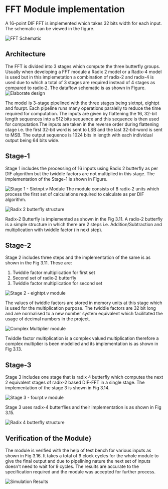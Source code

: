 # FFT Module implementation

A 16-point DIF FFT is implemented which takes 32 bits width for each input. The schematic can be viewed in the figure. 

![FFT Schematic](https://github.com/Pradyumna1312/FFT/blob/main/Screenshots/dataflow_schematic.png)

## Architecture
The FFT is divided into 3 stages which compute the three butterfly groups. Usually when developing a FFT module a Radix 2 model or a Radix-4 model is used but in this implemetation a combination of radix-2 and radix-4 is used due to which a total of 3 stages are required instead of 4 stages as compared to radix-2. The dataflow schematic is as shown in Figure.
![Elaborate design](https://github.com/Pradyumna1312/FFT/blob/main/Screenshots/Schematic.png)
	
 
The model is 3-stage pipelined with the three stages being sixtnpt, eightpt and fourpt.
Each pipeline runs many operations paralelly to reduce the time required for computation. The inputs are given by flattening the 16, 32-bit length sequences into a 512 bits sequence and this sequence is then used for computation.The  inputs are taken in the reverse order during flattening stage i.e. the first 32-bit word is sent to LSB and the last 32-bit-word is sent to MSB. The output sequence is 1024 bits in length with each individual output being 64 bits wide.

## Stage-1
Stage 1 includes the processing of 16 inputs using Radix 2 butterfly as per DIF algorithm but the twiddle factors are not multiplied in this stage. The implementation of the Stage-1 is shown in Figure.

![Stage 1 - Sixtnpt.v Module](https://github.com/Pradyumna1312/FFT/blob/main/Screenshots/sch_stage1.png)
The module consists of 8 radix-2 units which process the first set of calculations required to calculate as per DIF algorithm. 

![Radix 2 butterfly structure](https://github.com/Pradyumna1312/FFT/blob/main/Screenshots/Radix-2_bfly.png)

Radix-2 Butterfly is implemented as shown in the Fig 3.11. A radix-2 butterfly is a simple structure in which there are 2 steps i.e. Addition/Subtraction and multiplication with twiddle factor (in next step).

## Stage-2
Stage 2 includes three steps and the implementation of the same is as shown in the Fig 3.11. These are: 
1. Twiddle factor multiplication for first set
2. Second set of radix-2 butterfly
3. Twiddle factor multiplication for second set

![Stage 2 - eightpt.v module](https://github.com/Pradyumna1312/FFT/blob/main/Screenshots/sch_stage2.png)

The values of twiddle factors are stored in memory units at this stage which is used for the multiplication purpose. The twiddle factors are 32 bit long and are normalised to a new number system equivalent which facilitated the usage of decimal numbers in the project.


![Complex Multiplier module](https://github.com/Pradyumna1312/FFT/blob/main/Screenshots/complex%20multiplier.png)

Twiddle factor multiplication is a complex valued  multiplication therefore a complex multiplier is been modelled and its implementation is as shown in Fig 3.13. 

## Stage-3
Stage 3 includes one stage that is radix 4 butterfly which computes the next 2 equivalent stages of radix-2 based DIF-FFT in a single stage. The implementation of the stage 3 is shown in Fig 3.14.

![Stage 3 - fourpt.v module](https://github.com/Pradyumna1312/FFT/blob/main/Screenshots/sch_stage3.png)

Stage 3 uses radix-4 butterflies and their implementation is as shown in Fig 3.15.

![Radix 4 butterfly structure](https://github.com/Pradyumna1312/FFT/blob/main/Screenshots/radix4_4pt.png)


## Verification of the Module}
The module is verified with the help of test bench for various inputs as shown in Fig 3.16. It takes a total of 9 clock cycles for the whole module to give the final output and due to pipelining nature the next set of inputs doesn't need to wait for 9 cycles. The results are accurate to the specification required and the module was accepted for further process.

 
![Simulation Results](https://github.com/Pradyumna1312/FFT/blob/main/Screenshots/sim_res.png)
